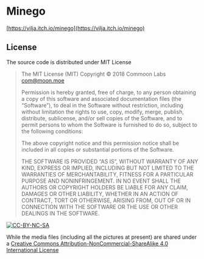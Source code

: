 # Minego

[https://vilja.itch.io/minego](https://vilja.itch.io/minego)

## License

The source code is distributed under MIT License

> The MIT License (MIT)
> Copyright © 2018 Commoon Labs <com@moon.moe>
>
> Permission is hereby granted, free of charge, to any person obtaining a copy of this software and
> associated documentation files (the “Software”), to deal in the Software without restriction, including
> without limitation the rights to use, copy, modify, merge, publish, distribute, sublicense, and/or sell
> copies of the Software, and to permit persons to whom the Software is furnished to do so, subject to the
> following conditions:
> 
> The above copyright notice and this permission notice shall be included in all copies or substantial
> portions of the Software.
> 
> THE SOFTWARE IS PROVIDED “AS IS”, WITHOUT WARRANTY OF ANY KIND, EXPRESS OR IMPLIED, INCLUDING BUT NOT
> LIMITED TO THE WARRANTIES OF MERCHANTABILITY, FITNESS FOR A PARTICULAR PURPOSE AND NONINFRINGEMENT. IN NO
> EVENT SHALL THE AUTHORS OR COPYRIGHT HOLDERS BE LIABLE FOR ANY CLAIM, DAMAGES OR OTHER LIABILITY, WHETHER
> IN AN ACTION OF CONTRACT, TORT OR OTHERWISE, ARISING FROM, OUT OF OR IN CONNECTION WITH THE SOFTWARE OR THE
> USE OR OTHER DEALINGS IN THE SOFTWARE.


[![CC-BY-NC-SA](https://i.creativecommons.org/l/by-nc-sa/4.0/88x31.png)](http://creativecommons.org/licenses/by-nc-sa/4.0/)

While the media files (including all the pictures at present) are shared under a 
[Creative Commons Attribution-NonCommercial-ShareAlike 4.0 International License](http://creativecommons.org/licenses/by-nc-sa/4.0/)
